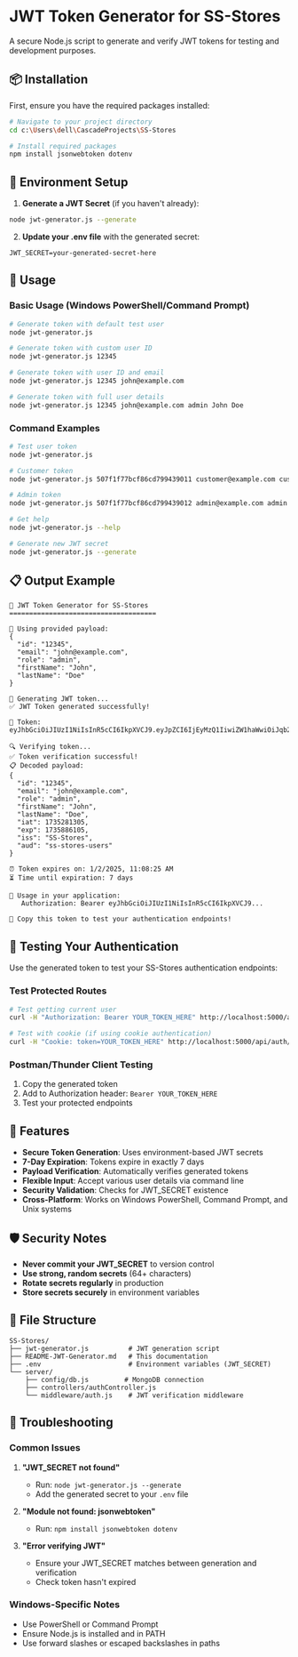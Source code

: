 # JWT Token Generator for SS-Stores

A secure Node.js script to generate and verify JWT tokens for testing and development purposes.

## 📦 Installation

First, ensure you have the required packages installed:

```bash
# Navigate to your project directory
cd c:\Users\dell\CascadeProjects\SS-Stores

# Install required packages
npm install jsonwebtoken dotenv
```

## 🔑 Environment Setup

1. **Generate a JWT Secret** (if you haven't already):
```bash
node jwt-generator.js --generate
```

2. **Update your .env file** with the generated secret:
```env
JWT_SECRET=your-generated-secret-here
```

## 🚀 Usage

### Basic Usage (Windows PowerShell/Command Prompt)

```bash
# Generate token with default test user
node jwt-generator.js

# Generate token with custom user ID
node jwt-generator.js 12345

# Generate token with user ID and email
node jwt-generator.js 12345 john@example.com

# Generate token with full user details
node jwt-generator.js 12345 john@example.com admin John Doe
```

### Command Examples

```bash
# Test user token
node jwt-generator.js

# Customer token
node jwt-generator.js 507f1f77bcf86cd799439011 customer@example.com customer Jane Smith

# Admin token
node jwt-generator.js 507f1f77bcf86cd799439012 admin@example.com admin Admin User

# Get help
node jwt-generator.js --help

# Generate new JWT secret
node jwt-generator.js --generate
```

## 📋 Output Example

```
🔐 JWT Token Generator for SS-Stores
=====================================

📝 Using provided payload:
{
  "id": "12345",
  "email": "john@example.com",
  "role": "admin",
  "firstName": "John",
  "lastName": "Doe"
}

🔄 Generating JWT token...
✅ JWT Token generated successfully!

🎫 Token:
eyJhbGciOiJIUzI1NiIsInR5cCI6IkpXVCJ9.eyJpZCI6IjEyMzQ1IiwiZW1haWwiOiJqb2huQGV4YW1wbGUuY29tIiwicm9sZSI6ImFkbWluIiwiZmlyc3ROYW1lIjoiSm9obiIsImxhc3ROYW1lIjoiRG9lIiwiaWF0IjoxNzM1MjgxMzA1LCJleHAiOjE3MzU4ODYxMDUsImlzcyI6IlNTLVN0b3JlcyIsImF1ZCI6InNzLXN0b3Jlcy11c2VycyJ9.example

🔍 Verifying token...
✅ Token verification successful!
📋 Decoded payload:
{
  "id": "12345",
  "email": "john@example.com",
  "role": "admin",
  "firstName": "John",
  "lastName": "Doe",
  "iat": 1735281305,
  "exp": 1735886105,
  "iss": "SS-Stores",
  "aud": "ss-stores-users"
}

⏰ Token expires on: 1/2/2025, 11:08:25 AM
⏳ Time until expiration: 7 days

🔗 Usage in your application:
   Authorization: Bearer eyJhbGciOiJIUzI1NiIsInR5cCI6IkpXVCJ9...

📝 Copy this token to test your authentication endpoints!
```

## 🧪 Testing Your Authentication

Use the generated token to test your SS-Stores authentication endpoints:

### Test Protected Routes

```bash
# Test getting current user
curl -H "Authorization: Bearer YOUR_TOKEN_HERE" http://localhost:5000/api/auth/me

# Test with cookie (if using cookie authentication)
curl -H "Cookie: token=YOUR_TOKEN_HERE" http://localhost:5000/api/auth/me
```

### Postman/Thunder Client Testing

1. Copy the generated token
2. Add to Authorization header: `Bearer YOUR_TOKEN_HERE`
3. Test your protected endpoints

## 🔧 Features

- **Secure Token Generation**: Uses environment-based JWT secrets
- **7-Day Expiration**: Tokens expire in exactly 7 days
- **Payload Verification**: Automatically verifies generated tokens
- **Flexible Input**: Accept various user details via command line
- **Security Validation**: Checks for JWT_SECRET existence
- **Cross-Platform**: Works on Windows PowerShell, Command Prompt, and Unix systems

## 🛡️ Security Notes

- **Never commit your JWT_SECRET** to version control
- **Use strong, random secrets** (64+ characters)
- **Rotate secrets regularly** in production
- **Store secrets securely** in environment variables

## 📁 File Structure

```
SS-Stores/
├── jwt-generator.js          # JWT generation script
├── README-JWT-Generator.md   # This documentation
├── .env                      # Environment variables (JWT_SECRET)
└── server/
    ├── config/db.js         # MongoDB connection
    ├── controllers/authController.js
    └── middleware/auth.js    # JWT verification middleware
```

## 🐛 Troubleshooting

### Common Issues

1. **"JWT_SECRET not found"**
   - Run: `node jwt-generator.js --generate`
   - Add the generated secret to your `.env` file

2. **"Module not found: jsonwebtoken"**
   - Run: `npm install jsonwebtoken dotenv`

3. **"Error verifying JWT"**
   - Ensure your JWT_SECRET matches between generation and verification
   - Check token hasn't expired

### Windows-Specific Notes

- Use PowerShell or Command Prompt
- Ensure Node.js is installed and in PATH
- Use forward slashes or escaped backslashes in paths
